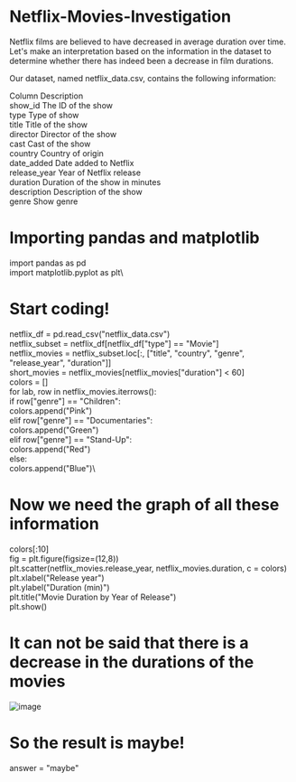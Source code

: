 # Netflix-Movies-Investigation

Netflix films are believed to have decreased in average duration over time. Let's make an interpretation based on the information in the dataset to determine whether there has indeed been a decrease in film durations.

Our dataset, named netflix_data.csv, contains the following information:

Column	        Description\
show_id	        The ID of the show\
type	          Type of show\
title	          Title of the show\
director	      Director of the show\
cast	          Cast of the show\
country    	    Country of origin\
date_added	    Date added to Netflix\
release_year	  Year of Netflix release\
duration	      Duration of the show in minutes\
description	    Description of the show\
genre	          Show genre

# Importing pandas and matplotlib
import pandas as pd\
import matplotlib.pyplot as plt\

# Start coding!
netflix_df = pd.read_csv("netflix_data.csv")\
netflix_subset = netflix_df[netflix_df["type"] == "Movie"]\
netflix_movies = netflix_subset.loc[:, ["title", "country", "genre", "release_year", "duration"]]\
short_movies = netflix_movies[netflix_movies["duration"] < 60]\
colors = []\
for lab, row in netflix_movies.iterrows():\
    if row["genre"] == "Children":\
        colors.append("Pink")\
    elif row["genre"] == "Documentaries":\
        colors.append("Green")\
    elif  row["genre"] == "Stand-Up":\
        colors.append("Red")\
    else:\
        colors.append("Blue")\

# Now we need the graph of all these information
colors[:10]\
fig = plt.figure(figsize=(12,8))\
plt.scatter(netflix_movies.release_year, netflix_movies.duration, c = colors)\
plt.xlabel("Release year")\
plt.ylabel("Duration (min)")\
plt.title("Movie Duration by Year of Release")\
plt.show()

# It can not be said that there is a decrease in the durations of the movies
![image](https://github.com/esrabeslioglu/Netflix-Movies-Investigation/assets/52747952/ce2d4675-5f32-4103-8aa5-be3a21ab013b)

# So the result is maybe!
answer = "maybe"
